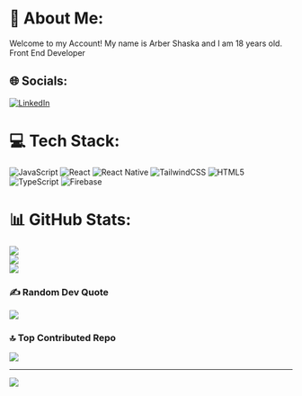 # 💫 About Me:
Welcome to my Account! My name is Arber Shaska and I am 18 years old. Front End Developer


## 🌐 Socials:
[![LinkedIn](https://img.shields.io/badge/LinkedIn-%230077B5.svg?logo=linkedin&logoColor=white)](https://linkedin.com/in/arber-shaska-449aa6274/) 

# 💻 Tech Stack:
![JavaScript](https://img.shields.io/badge/javascript-%23323330.svg?style=for-the-badge&logo=javascript&logoColor=%23F7DF1E) ![React](https://img.shields.io/badge/react-%2320232a.svg?style=for-the-badge&logo=react&logoColor=%2361DAFB) ![React Native](https://img.shields.io/badge/react_native-%2320232a.svg?style=for-the-badge&logo=react&logoColor=%2361DAFB) ![TailwindCSS](https://img.shields.io/badge/tailwindcss-%2338B2AC.svg?style=for-the-badge&logo=tailwind-css&logoColor=white) ![HTML5](https://img.shields.io/badge/html5-%23E34F26.svg?style=for-the-badge&logo=html5&logoColor=white) ![TypeScript](https://img.shields.io/badge/typescript-%23007ACC.svg?style=for-the-badge&logo=typescript&logoColor=white) ![Firebase](https://img.shields.io/badge/firebase-%23039BE5.svg?style=for-the-badge&logo=firebase)
# 📊 GitHub Stats:
![](https://github-readme-stats.vercel.app/api?username=ArberSh&theme=dark&hide_border=false&include_all_commits=true&count_private=true)<br/>
![](https://github-readme-streak-stats.herokuapp.com/?user=ArberSh&theme=dark&hide_border=false)<br/>
![](https://github-readme-stats.vercel.app/api/top-langs/?username=ArberSh&theme=dark&hide_border=false&include_all_commits=true&count_private=true&layout=compact)

### ✍️ Random Dev Quote
![](https://quotes-github-readme.vercel.app/api?type=vetical&theme=radical)

### 🔝 Top Contributed Repo
![](https://github-contributor-stats.vercel.app/api?username=ArberSh&limit=5&theme=dark&combine_all_yearly_contributions=true)

---
[![](https://visitcount.itsvg.in/api?id=ArberSh&icon=9&color=9)](https://visitcount.itsvg.in)

<!-- Proudly created with GPRM ( https://gprm.itsvg.in ) -->
